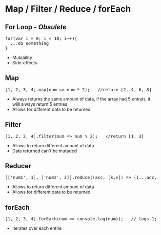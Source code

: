 # Map / Filter / Reduce / forEach

## For Loop - *Obsulete*
<pre>
for(var i = 0; i < 10; i++){
  ...do something
}
</pre>

- Mutability
- Side-effects

## Map
<pre>
[1, 2, 3, 4].map(num => num * 2);   //return [2, 4, 6, 8]
</pre>

- Always returns the same amount of data, if the array had 5 entreis, it wiill always return 5 entries
- Allows for different data to be returned

## Filter
<pre>
[1, 2, 3, 4].filter(num => num % 2);   //return [1, 3]
</pre>

- Allows to return different amount of data
- Data returned can't be mutaded

## Reducer
<pre>
[['num1', 1], ['num2', 2]].reduce((acc, [k,v]) => ({...acc, [k]:v}), {});   //return {num1: 1, num2: 2}
</pre>

- Allows to return different amount of data
- Allows for different data to be returned

## forEach
<pre>
[1, 2, 3, 4].forEach(num => console.log(num));   // logs 1; logs 2; logs 3; logs 4
</pre>

 - Iterates over each entrie